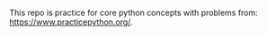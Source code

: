 This repo is practice for core python concepts with problems from: https://www.practicepython.org/.
